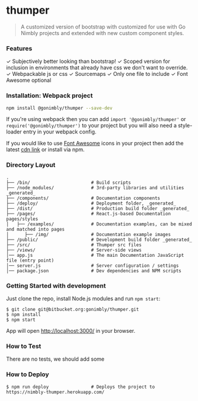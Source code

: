 # thumper

> A customized version of bootstrap with customized for use with Go Nimbly projects and extended with new custom component styles.

### Features

✓ Subjectively better looking than bootstrap!
✓ Scoped version for inclusion in environments that already have css we don't want to override.
✓ Webpackable js or css
✓ Sourcemaps
✓ Only one file to include
✓ Font Awesome optional

### Installation: Webpack project

```bash
npm install @gonimbly/thumper --save-dev
```

If you're using webpack then you can add `import '@gonimbly/thumper'` or `require('@gonimbly/thumper')` to your project but you will also need a style-loader entry in your webpack config.

If you would like to use [Font Awesome](http://fontawesome.io/) icons in your project then add the latest [cdn link](https://www.bootstrapcdn.com/fontawesome/) or install via npm.

### Directory Layout

```
.
├── /bin/                       # Build scripts
├── /node_modules/              # 3rd-party libraries and utilities _generated_
├── /components/                # Documentation components
├── /deploy/                    # Deployment folder, _generated_
├── /dist/                      # Production build folder _generated_
├── /pages/                     # React.js-based Documentation pages/styles
│   ├── /examples/              # Documentation examples, can be mixed and matched into pages
│      ├── /img/                # Documentation example images
├── /public/                    # Development build folder _generated_
├── /src/                       # Thumper src files
├── /views/                     # Server-side views
│── app.js                      # The main Documentation JavaScript file (entry point)
│── server.js                   # Server configuration / settings
│── package.json                # Dev dependencies and NPM scripts
```

### Getting Started with development

Just clone the repo, install Node.js modules and run `npm start`:

```
$ git clone git@bitbucket.org:gonimbly/thumper.git
$ npm install
$ npm start
```

App will open [http://localhost:3000/](http://localhost:3000/) in your browser.

### How to Test

There are no tests, we should add some

### How to Deploy

```shell
$ npm run deploy                # Deploys the project to https://nimbly-thumper.herokuapp.com/
```
